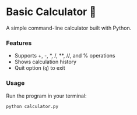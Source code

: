 # Basic Calculator 🧮

A simple command-line calculator built with Python.  

### Features
- Supports +, -, *, /, **, //, and % operations  
- Shows calculation history  
- Quit option (`q`) to exit  

### Usage
Run the program in your terminal:
```bash
python calculator.py
